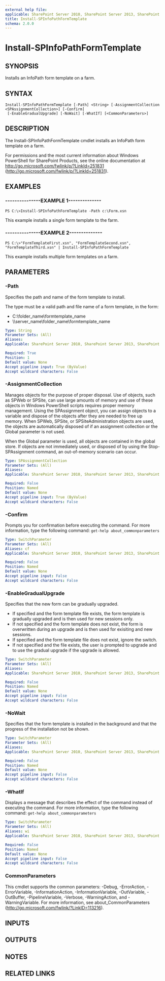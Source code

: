 ```yaml
---
external help file: 
applicable: SharePoint Server 2010, SharePoint Server 2013, SharePoint Server 2016, SharePoint Server 2019
title: Install-SPInfoPathFormTemplate
schema: 2.0.0
---
```


# Install-SPInfoPathFormTemplate

## SYNOPSIS
Installs an InfoPath form template on a farm.

## SYNTAX

```
Install-SPInfoPathFormTemplate [-Path] <String> [-AssignmentCollection <SPAssignmentCollection>] [-Confirm]
 [-EnableGradualUpgrade] [-NoWait] [-WhatIf] [<CommonParameters>]
```

## DESCRIPTION
The Install-SPInfoPathFormTemplate cmdlet installs an InfoPath form template on a farm.

For permissions and the most current information about Windows PowerShell for SharePoint Products, see the online documentation at http://go.microsoft.com/fwlink/p/?LinkId=251831 (http://go.microsoft.com/fwlink/p/?LinkId=251831).

## EXAMPLES


### ---------------EXAMPLE 1-------------- 
```
PS C:\>Install-SPInfoPathFormTemplate -Path c:\Form.xsn
```

This example installs a single form template to the farm.

### ---------------EXAMPLE 2-------------- 
```
PS C:\>"FormTemplateFirst.xsn", "FormTemplateSecond.xsn", "FormTemplateThird.xsn" | Install-SPInfoPathFormTemplate
```

This example installs multiple form templates on a farm.

## PARAMETERS

### -Path
Specifies the path and name of the form template to install.

The type must be a valid path and file name of a form template, in the form:

- C:\folder_name\formtemplate_name
- \\\\server_name\folder_name\formtemplate_name

```yaml
Type: String
Parameter Sets: (All)
Aliases: 
Applicable: SharePoint Server 2010, SharePoint Server 2013, SharePoint Server 2016, SharePoint Server 2019

Required: True
Position: 1
Default value: None
Accept pipeline input: True (ByValue)
Accept wildcard characters: False
```

### -AssignmentCollection
Manages objects for the purpose of proper disposal.
Use of objects, such as SPWeb or SPSite, can use large amounts of memory and use of these objects in Windows PowerShell scripts requires proper memory management.
Using the SPAssignment object, you can assign objects to a variable and dispose of the objects after they are needed to free up memory.
When SPWeb, SPSite, or SPSiteAdministration objects are used, the objects are automatically disposed of if an assignment collection or the Global parameter is not used.

When the Global parameter is used, all objects are contained in the global store.
If objects are not immediately used, or disposed of by using the Stop-SPAssignment command, an out-of-memory scenario can occur.

```yaml
Type: SPAssignmentCollection
Parameter Sets: (All)
Aliases: 
Applicable: SharePoint Server 2010, SharePoint Server 2013, SharePoint Server 2016, SharePoint Server 2019

Required: False
Position: Named
Default value: None
Accept pipeline input: True (ByValue)
Accept wildcard characters: False
```

### -Confirm
Prompts you for confirmation before executing the command.
For more information, type the following command: `get-help about_commonparameters`

```yaml
Type: SwitchParameter
Parameter Sets: (All)
Aliases: cf
Applicable: SharePoint Server 2010, SharePoint Server 2013, SharePoint Server 2016, SharePoint Server 2019

Required: False
Position: Named
Default value: None
Accept pipeline input: False
Accept wildcard characters: False
```

### -EnableGradualUpgrade
Specifies that the new form can be gradually upgraded.

- If specified and the form template file exists, the form template is gradually upgraded and is then used for new sessions only.
- If not specified and the form template does not exist, the form is overwritten during an upgrade and is then used for exisiting and new sessions.
- If specified and the form template file does not exist, ignore the switch.
- If not specified and the file exists, the user is prompted to upgrade and to use the gradual upgrade if the upgrade is allowed.

```yaml
Type: SwitchParameter
Parameter Sets: (All)
Aliases: 
Applicable: SharePoint Server 2010, SharePoint Server 2013, SharePoint Server 2016, SharePoint Server 2019

Required: False
Position: Named
Default value: None
Accept pipeline input: False
Accept wildcard characters: False
```

### -NoWait
Specifies that the form template is installed in the background and that the progress of the installation not be shown.

```yaml
Type: SwitchParameter
Parameter Sets: (All)
Aliases: 
Applicable: SharePoint Server 2010, SharePoint Server 2013, SharePoint Server 2016, SharePoint Server 2019

Required: False
Position: Named
Default value: None
Accept pipeline input: False
Accept wildcard characters: False
```

### -WhatIf
Displays a message that describes the effect of the command instead of executing the command.
For more information, type the following command: `get-help about_commonparameters`

```yaml
Type: SwitchParameter
Parameter Sets: (All)
Aliases: wi
Applicable: SharePoint Server 2010, SharePoint Server 2013, SharePoint Server 2016, SharePoint Server 2019

Required: False
Position: Named
Default value: None
Accept pipeline input: False
Accept wildcard characters: False
```

### CommonParameters
This cmdlet supports the common parameters: -Debug, -ErrorAction, -ErrorVariable, -InformationAction, -InformationVariable, -OutVariable, -OutBuffer, -PipelineVariable, -Verbose, -WarningAction, and -WarningVariable. For more information, see about_CommonParameters (http://go.microsoft.com/fwlink/?LinkID=113216).

## INPUTS

## OUTPUTS

## NOTES

## RELATED LINKS

